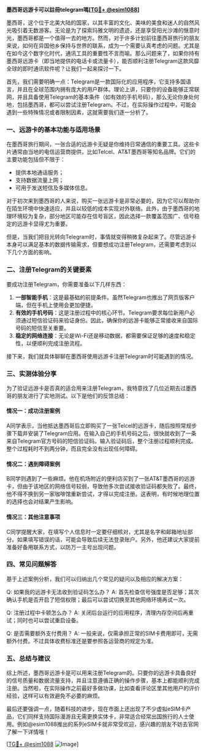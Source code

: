 **墨西哥远游卡可以註冊telegram嗎[[TG💪+ @esim1088](https://t.me/s/esim1088)]**

墨西哥，这个位于北美大陆的国家，以其丰富的文化、美味的美食和迷人的自然风光吸引着无数游客。无论是为了探索玛雅文明的遗迹，还是享受阳光沙滩的惬意时光，墨西哥都是一个值得一去的地方。然而，对于许多计划前往墨西哥旅行的朋友来说，如何在异国他乡保持与世界的联系，成为一个需要认真考虑的问题。尤其是在如今这个数字化时代，通讯工具的重要性不言而喻。那么问题来了，如果你持有墨西哥远游卡（即当地提供的电话卡或流量卡），能否顺利注册Telegram这款风靡全球的即时通讯软件呢？让我们一起来探讨一下。

首先，我们需要明确一点：Telegram是一款国际化的应用程序，它支持多国语言，并且在全球范围内拥有庞大的用户群体。理论上讲，只要你的设备能够正常联网，并且具备使用Telegram的基本条件（如有效的手机号码），那么无论你身处何地，包括墨西哥，都可以尝试注册Telegram。不过，在实际操作过程中，可能会遇到一些特殊情况或者限制因素，这就需要我们逐一分析了。

### 一、远游卡的基本功能与适用场景

在墨西哥旅行期间，一张合适的远游卡无疑是你维持日常通信的重要工具。这些卡片通常由当地的电信运营商提供，比如Telcel、AT&T墨西哥等知名品牌。它们的主要功能包括但不限于：

- 提供本地通话服务；
- 支持数据流量上网；
- 可用于发送短信及多媒体信息。

对于初次来到墨西哥的人来说，购买一张远游卡是非常必要的，因为它可以帮助你在陌生环境中快速适应，并且以较低的成本实现对外联络。此外，由于墨西哥的地理环境较为复杂，部分地区可能存在信号盲区，因此选择一款覆盖范围广、信号稳定的远游卡显得尤为重要。

但是，当我们把目光转向Telegram时，事情就变得稍微复杂起来了。尽管远游卡本身可以满足基本的数据传输需求，但要想成功注册Telegram，还需要考虑到以下几个方面的影响。

### 二、注册Telegram的关键要素

要成功注册Telegram，你需要准备以下几样东西：

1. **一部智能手机**：这是最基础的前提条件。虽然Telegram也推出了网页版客户端，但在手机上使用会更加便捷。
2. **有效的手机号码**：这是注册过程中的核心环节。Telegram要求每位新用户必须通过短信验证码来验证身份。因此，确保你的远游卡能够正常接收来自国际号码的短信至关重要。
3. **稳定的网络连接**：无论是Wi-Fi还是移动数据，都需要保证足够的速度和稳定性，以便顺利完成注册流程。

接下来，我们就具体聊聊在墨西哥使用远游卡注册Telegram时可能遇到的情况。

### 三、实测体验分享

为了验证远游卡是否真的适合用来注册Telegram，我特意找了几位近期去过墨西哥的朋友进行了实地测试。以下是他们的反馈总结：

#### 情况一：成功注册案例
A同学表示，当他抵达墨西哥后立即购买了一张Telcel的远游卡，随后按照常规步骤下载并安装了Telegram应用。在输入自己的手机号码之后，很快就收到了一条来自Telegram官方号码的短信验证码。输入验证码后，整个注册过程顺利完成。整个过程耗时不到两分钟，而且完全没有出现任何障碍。

#### 情况二：遇到障碍案例
B同学则遇到了一些麻烦。他在机场附近的便利店买到了一张AT&T墨西哥的远游卡，但由于该地区的网络信号较弱，导致他多次尝试接收验证码都失败了。最终，他不得不换到另一家咖啡馆重新尝试，才得以完成注册。这表明，有时候地理位置的选择也会对结果产生影响。

#### 情况三：其他注意事项
C同学提醒大家，在填写个人信息时一定要仔细核对，尤其是名字和邮箱地址部分。如果填写错误的话，可能会导致后续无法登录账户。另外，他还建议大家提前准备好备用联系方式，以防万一主号出现问题。

### 四、常见问题解答

基于上述案例分析，我们可以归纳出几个常见的疑问以及相应的解决方案：

Q: 如果我的远游卡无法收到验证码怎么办？
A: 首先检查信号强度是否足够；其次确认手机是否开启了短信权限；最后可以尝试切换至其他网络环境再试一次。

Q: 注册过程中卡顿怎么办？
A: 关闭后台运行的应用程序，清理内存空间后再重试；同时也可以尝试重启设备。

Q: 是否需要额外支付费用？
A: 一般来说，仅需承担正常的SIM卡费用即可，无需额外付费。不过具体收费标准还是要参照各运营商的规定为准。

### 五、总结与建议

综上所述，墨西哥远游卡是可以用来注册Telegram的。只要你的远游卡具备良好的信号质量和数据流量支持，并且注意遵循正确的操作步骤，基本上都能顺利完成注册。当然啦，在实际操作之前最好多做功课，比如查看评论区里其他用户的评价经验，这样可以有效避免不必要的麻烦。

最后还要强调一点，随着科技的进步，现在市面上还出现了不少虚拟eSIM卡产品，它们同样支持国际漫游且无需更换实体卡，非常适合经常出国旅行的人士使用。例如@esim1088推出的系列eSIM卡就非常受欢迎，感兴趣的朋友不妨去官网了解一下详情哦！

[[TG💪+ @esim1088](https://t.me/s/esim1088) ![Image](https://i.postimg.cc/4NQfJmqS/Snipaste-2025-05-13-00-14-12.png)]
